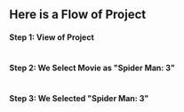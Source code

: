 <h2>Here is a Flow of Project</h2>

<h4>Step 1: View of Project </h4>
<img src = "">
<h4>Step 2: We Select Movie as "Spider Man: 3"</h4>
<img src = "">
<h4>Step 3: We Selected "Spider Man: 3"</h4>
<img src = "">
